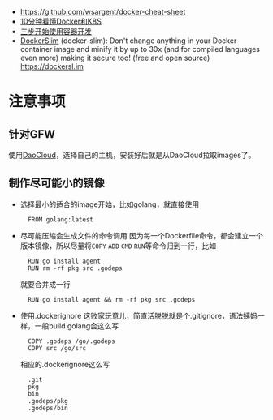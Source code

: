 
- https://github.com/wsargent/docker-cheat-sheet
- [10分钟看懂Docker和K8S](https://zhuanlan.zhihu.com/p/53260098)
- [三步开始使用容器开发](https://github.com/xindong/docs/blob/master/public/guide/devops/docker_quick.md)
- [DockerSlim](https://github.com/docker-slim/docker-slim) (docker-slim): Don't change anything in your Docker container image and minify it by up to 30x (and for compiled languages even more) making it secure too! (free and open source) https://dockersl.im



# 注意事项
## 针对GFW
使用[DaoCloud](https://dashboard.daocloud.io/nodes/new)，选择自己的主机，安装好后就是从DaoCloud拉取images了。
## 制作尽可能小的镜像
* 选择最小的适合的image开始，比如golang，就直接使用

        FROM golang:latest

* 尽可能压缩会生成文件的命令调用
因为每一个Dockerfile命令，都会建立一个版本镜像，所以尽量将`COPY` `ADD` `CMD` `RUN`等命令归到一行，比如

        RUN go install agent
        RUN rm -rf pkg src .godeps

    就要合并成一行

        RUN go install agent && rm -rf pkg src .godeps

* 使用.dockerignore
这败家玩意儿，简直活脱脱就是个.gitignore，语法姨妈一样，一般build golang会这么写

        COPY .godeps /go/.godeps
        COPY src /go/src

    相应的.dockerignore这么写

        .git
        pkg
        bin
        .godeps/pkg
        .godeps/bin